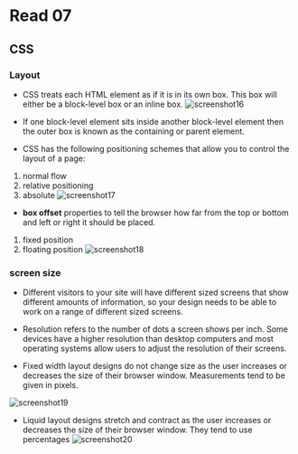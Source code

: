 # Read 07

## CSS

### **Layout**
* CSS treats each HTML element as if it is in its
own box. This box will either be a block-level
box or an inline box.
![screenshot16]()

* If one block-level element sits inside another
block-level element then the outer box is
known as the containing or parent element.

* CSS has the following positioning schemes that allow you to control the layout of a page:
1. normal flow
2. relative positioning
3. absolute
![screenshot17]()

* **box offset** properties to tell the browser how far from the top or bottom
and left or right it should be placed.
1. fixed position 
2. floating position
![screenshot18]()

### **screen size**

*	Different visitors to your site will have different sized screens that show different amounts of information, so your design needs to be able to work on a range of different sized screens.

*	Resolution refers to the number of dots a screen shows per inch. Some devices have a higher resolution than desktop computers and most operating systems allow users to adjust the resolution of their screens.

*	Fixed width layout designs do not change size as the user increases or decreases the size of their browser window. Measurements tend to be given in pixels.

![screenshot19]()

*	Liquid layout designs stretch and contract as the user increases or decreases the size of their browser window. They tend to use percentages
![screenshot20]()
